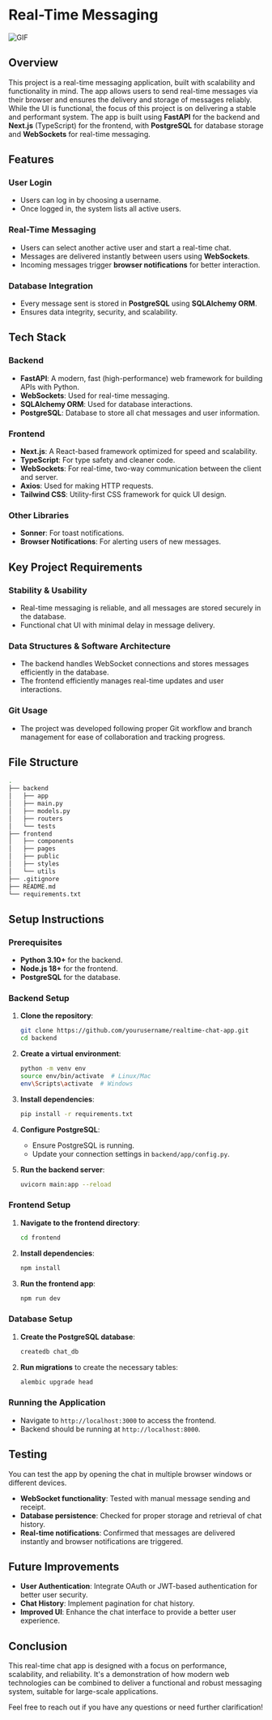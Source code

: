 # Real-Time Messaging 

![GIF](https://i.pinimg.com/originals/e3/1b/75/e31b752875679b64fce009922f9f0dda.gif)

## Overview

This project is a real-time messaging application, built with scalability and functionality in mind. The app allows users to send real-time messages via their browser and ensures the delivery and storage of messages reliably. While the UI is functional, the focus of this project is on delivering a stable and performant system. The app is built using **FastAPI** for the backend and **Next.js** (TypeScript) for the frontend, with **PostgreSQL** for database storage and **WebSockets** for real-time messaging.

## Features

### User Login
- Users can log in by choosing a username.
- Once logged in, the system lists all active users.

### Real-Time Messaging
- Users can select another active user and start a real-time chat.
- Messages are delivered instantly between users using **WebSockets**.
- Incoming messages trigger **browser notifications** for better interaction.

### Database Integration
- Every message sent is stored in **PostgreSQL** using **SQLAlchemy ORM**.
- Ensures data integrity, security, and scalability.

## Tech Stack

### Backend
- **FastAPI**: A modern, fast (high-performance) web framework for building APIs with Python.
- **WebSockets**: Used for real-time messaging.
- **SQLAlchemy ORM**: Used for database interactions.
- **PostgreSQL**: Database to store all chat messages and user information.

### Frontend
- **Next.js**: A React-based framework optimized for speed and scalability.
- **TypeScript**: For type safety and cleaner code.
- **WebSockets**: For real-time, two-way communication between the client and server.
- **Axios**: Used for making HTTP requests.
- **Tailwind CSS**: Utility-first CSS framework for quick UI design.

### Other Libraries
- **Sonner**: For toast notifications.
- **Browser Notifications**: For alerting users of new messages.

## Key Project Requirements

### Stability & Usability
- Real-time messaging is reliable, and all messages are stored securely in the database.
- Functional chat UI with minimal delay in message delivery.

### Data Structures & Software Architecture
- The backend handles WebSocket connections and stores messages efficiently in the database.
- The frontend efficiently manages real-time updates and user interactions.
  
### Git Usage
- The project was developed following proper Git workflow and branch management for ease of collaboration and tracking progress.

## File Structure

```bash
.
├── backend
│   ├── app
│   ├── main.py
│   ├── models.py
│   ├── routers
│   └── tests
├── frontend
│   ├── components
│   ├── pages
│   ├── public
│   ├── styles
│   └── utils
├── .gitignore
├── README.md
└── requirements.txt
```

## Setup Instructions

### Prerequisites

- **Python 3.10+** for the backend.
- **Node.js 18+** for the frontend.
- **PostgreSQL** for the database.

### Backend Setup

1. **Clone the repository**:
   ```bash
   git clone https://github.com/yourusername/realtime-chat-app.git
   cd backend
   ```

2. **Create a virtual environment**:
   ```bash
   python -m venv env
   source env/bin/activate  # Linux/Mac
   env\Scripts\activate  # Windows
   ```

3. **Install dependencies**:
   ```bash
   pip install -r requirements.txt
   ```

4. **Configure PostgreSQL**:
   - Ensure PostgreSQL is running.
   - Update your connection settings in `backend/app/config.py`.

5. **Run the backend server**:
   ```bash
   uvicorn main:app --reload
   ```

### Frontend Setup

1. **Navigate to the frontend directory**:
   ```bash
   cd frontend
   ```

2. **Install dependencies**:
   ```bash
   npm install
   ```

3. **Run the frontend app**:
   ```bash
   npm run dev
   ```

### Database Setup

1. **Create the PostgreSQL database**:
   ```bash
   createdb chat_db
   ```

2. **Run migrations** to create the necessary tables:
   ```bash
   alembic upgrade head
   ```

### Running the Application

- Navigate to `http://localhost:3000` to access the frontend.
- Backend should be running at `http://localhost:8000`.

## Testing

You can test the app by opening the chat in multiple browser windows or different devices.

- **WebSocket functionality**: Tested with manual message sending and receipt.
- **Database persistence**: Checked for proper storage and retrieval of chat history.
- **Real-time notifications**: Confirmed that messages are delivered instantly and browser notifications are triggered.

## Future Improvements

- **User Authentication**: Integrate OAuth or JWT-based authentication for better user security.
- **Chat History**: Implement pagination for chat history.
- **Improved UI**: Enhance the chat interface to provide a better user experience.
  
## Conclusion

This real-time chat app is designed with a focus on performance, scalability, and reliability. It's a demonstration of how modern web technologies can be combined to deliver a functional and robust messaging system, suitable for large-scale applications.

Feel free to reach out if you have any questions or need further clarification!
